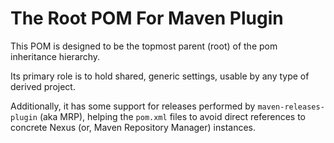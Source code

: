 # The Root POM For Maven Plugin

This POM is designed to be the topmost parent (root) of the pom inheritance hierarchy.

Its primary role is to hold shared, generic settings, usable by any type of derived project.

Additionally, it has some support for releases performed by `maven-releases-plugin` (aka MRP), helping the `pom.xml` files
to avoid direct references to concrete Nexus (or, Maven Repository Manager) instances.